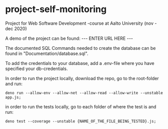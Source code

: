 # project-self-monitoring
Project for Web Software Development -course at Aalto University (nov - dec 2020)

A demo of the project can be found: --- ENTER URL HERE ---

The documented SQL Commands needed to create the database can be found in "Documentation/database.sql".

To add the credentials to your database, add a .env-file where you have specified your db-credentials.

In order to run the project locally, download the repo, go to the root-folder and run:
```
deno run --allow-env --allow-net --allow-read --allow-write --unstable app.js;
```
in order to run the tests locally, go to each folder of where the test is and run:
```
deno test --coverage --unstable {NAME_OF_THE_FILE_BEING_TESTED}.js;
```
